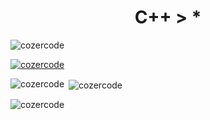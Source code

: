 <h1 align="center">C++ > *</h1>

<p align="left"> <img src="https://komarev.com/ghpvc/?username=cozercode&label=Profile%20views&color=0e75b6&style=flat" alt="cozercode" /> </p>

<p align="left"> <a href="https://github.com/ryo-ma/github-profile-trophy"><img src="https://github-profile-trophy.vercel.app/?username=cozercode" alt="cozercode" /></a> </p>

<p><img align="left" src="https://github-readme-stats.vercel.app/api/top-langs?username=cozercode&show_icons=true&locale=en&layout=compact" alt="cozercode" /></p>

<p>&nbsp;<img align="center" src="https://github-readme-stats.vercel.app/api?username=cozercode&show_icons=true&locale=en" alt="cozercode" /></p>

<p><img align="center" src="https://github-readme-streak-stats.herokuapp.com/?user=cozercode&" alt="cozercode" /></p>
